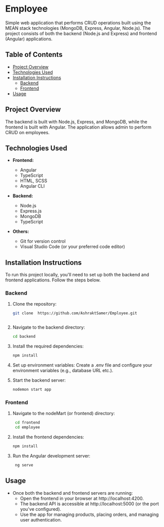 # Employee

Simple web application that performs CRUD operations built using the MEAN stack technologies (MongoDB, Express, Angular, Node.js). The project consists of both the backend (Node.js and Express) and frontend (Angular) applications.

## Table of Contents

- [Project Overview](#project-overview)
- [Technologies Used](#technologies-used)
- [Installation Instructions](#installation-instructions)
  - [Backend](#backend)
  - [Frontend](#frontend)
- [Usage](#usage)

## Project Overview

 The backend is built with Node.js, Express, and MongoDB, while the frontend is built with Angular. The application allows admin to perform CRUD on employees.
 
## Technologies Used

- **Frontend:**
  - Angular
  - TypeScript
  - HTML, SCSS
  - Angular CLI
  
- **Backend:**
  - Node.js
  - Express.js
  - MongoDB
  - TypeScript


- **Others:**
  - Git for version control
  - Visual Studio Code (or your preferred code editor)

## Installation Instructions

To run this project locally, you'll need to set up both the backend and frontend applications. Follow the steps below.

### Backend

1. Clone the repository:

   ```bash
   git clone  https://github.com/AshraktSamer/Employee.git



2. Navigate to the backend directory: 
   ```bash
   cd backend


3. Install the required dependencies:
   ```bash
   npm install

4. Set up environment variables: Create a .env file and configure your environment variables (e.g., database URL etc.).

5. Start the backend server:
   ```bash
   nodemon start app

### Frontend


1. Navigate to the nodeMart (or frontend) directory: 
   ```bash
    cd frontend
    cd employee


2. Install the frontend dependencies:
   ```bash
   npm install

3. Run the Angular development server: 
   ```bash
    ng serve


## Usage
- Once both the backend and frontend servers are running:
   - Open the frontend in your browser at http://localhost:4200.
   -  The backend API is accessible at http://localhost:5000 (or the port you've configured).
   - Use the app for managing products, placing orders, and managing user authentication.



